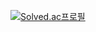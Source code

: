 [![Solved.ac프로필](http://mazassumnida.wtf/api/v2/generate_badge?boj=puyol)](https://solved.ac/puyol)
